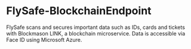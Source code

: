 # FlySafe-BlockchainEndpoint

FlySafe scans and secures important data such as IDs, cards and tickets with Blockmason LINK, a blockchain microservice. Data is accessible via Face ID using Microsoft Azure.
